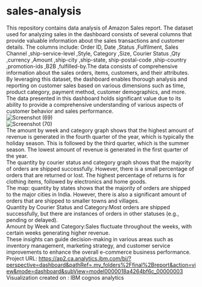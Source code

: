 # sales-analysis

This repository contains data analysis of Amazon Sales report. The dataset used for analyzing  sales in the dashboard consists of several columns that provide valuable information about the sales transactions and customer details. The columns include: Order ID,	Date	,Status	,Fulfilment,	Sales Channel 	,ship-service-level	,Style,	Category	,Size,	Courier Status	,Qty	,currency	,Amount	,ship-city	,ship-state,	ship-postal-code	,ship-country	,promotion-ids	,B2B	,fulfilled-by.The data consists of comprehensive information about the sales orders, items, customers, and their attributes. By leveraging this dataset, the dashboard enables thorough analysis and reporting on customer sales based on various dimensions such as time, product category, payment method, customer demographics, and more. The data presented in this dashboard holds significant value due to its ability to provide a comprehensive understanding of various aspects of customer behavior and sales performance.
<br>
![Screenshot (69)](https://github.com/megha-vishwakarma/sales-analysis/assets/70430389/824e007d-e38a-4595-b95b-b5cfad209365)
<br>
![Screenshot (70)](https://github.com/megha-vishwakarma/sales-analysis/assets/70430389/4eb1270e-5a8a-4a59-b846-6023eef166fa)
<br>
The amount by week and category graph shows that the highest amount of revenue is generated in the fourth quarter of the year, which is typically the holiday season. This is followed by the third quarter, which is the summer season. The lowest amount of revenue is generated in the first quarter of the year.<br>
The quantity by courier status and category graph shows that the majority of orders are shipped successfully. However, there is a small percentage of orders that are returned or lost. The highest percentage of returns is for clothing items, followed by electronics and home goods.<br>
The map: quantity by states shows that the majority of orders are shipped to the major cities in India. However, there is also a significant amount of orders that are shipped to smaller towns and villages.<br>
Quantity by Courier Status and Category:Most orders are shipped successfully, but there are instances of orders in other statuses (e.g., pending or delayed).<br>
Amount by Week and Category:Sales fluctuate throughout the weeks, with certain weeks generating higher revenue.<br>
These insights can guide decision-making in various areas such as inventory management, marketing strategy, and customer service improvements to enhance the overall e-commerce business performance.
<br>
Project URL:  https://ap2.ca.analytics.ibm.com/bi/?perspective=dashboard&pathRef=.my_folders%2Ffinal%2Breport&action=view&mode=dashboard&subView=model0000018a4264bf6c_00000003
Visualization created on : IBM cognos analytics





